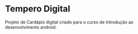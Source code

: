 # Tempero Digital
Projeto de Cardápio digital criado para o curso de Introdução ao desenvolvimento android.
